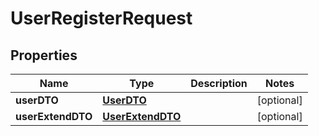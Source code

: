 
# UserRegisterRequest

## Properties
Name | Type | Description | Notes
------------ | ------------- | ------------- | -------------
**userDTO** | [**UserDTO**](UserDTO.md) |  |  [optional]
**userExtendDTO** | [**UserExtendDTO**](UserExtendDTO.md) |  |  [optional]



